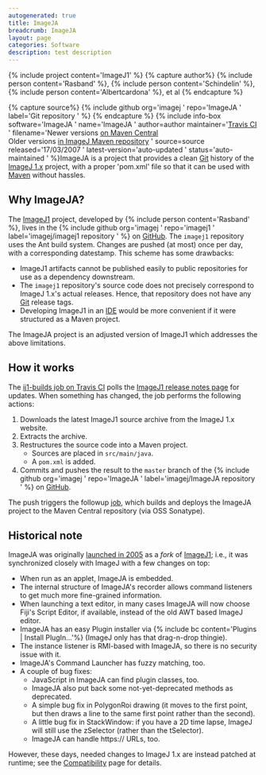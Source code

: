```yaml
---
autogenerated: true
title: ImageJA
breadcrumb: ImageJA
layout: page
categories: Software
description: test description
---
```


{% include project content='ImageJ1' %}
{% capture author%}
{% include person content='Rasband' %}, {% include person content='Schindelin' %}, {% include person content='Albertcardona' %}, et al
{% endcapture %}

{% capture source%}
{% include github org='imagej ' repo='ImageJA ' label='Git repository ' %}
{% endcapture %}
{% include info-box software='ImageJA ' name='ImageJA ' author=author maintainer='[Travis CI](Travis_CI ) ' filename='Newer versions [on Maven Central](http://search.maven.org/#search%7Cgav%7C1%7Cg%3A%22net.imagej%22%20AND%20a%3A%22ij%22)  
Older versions [in ImageJ Maven repository](http://maven.imagej.net/content/repositories/releases/net/imagej/ij/) ' source=source released='17/03/2007 ' latest-version='auto-updated ' status='auto-maintained ' %}ImageJA is a project that provides a clean [Git](Git ) history of the [ImageJ 1.x](ImageJ_1.x ) project, with a proper 'pom.xml' file so that it can be used with [Maven](Maven ) without hassles.

## Why ImageJA?

The [ImageJ1](ImageJ1 ) project, developed by {% include person content='Rasband' %}, lives in the {% include github org='imagej ' repo='imagej1 ' label='imagej/imagej1 repository ' %} on [GitHub](GitHub ). The `imagej1` repository uses the Ant build system. Changes are pushed (at most) once per day, with a corresponding datestamp. This scheme has some drawbacks:

  - ImageJ1 artifacts cannot be published easily to public repositories for use as a dependency downstream.
  - The `imagej1` repository's source code does not precisely correspond to ImageJ 1.x's actual releases. Hence, that repository does not have any [Git](Git ) release tags.
  - Developing ImageJ1 in an [IDE](IDE ) would be more convenient if it were structured as a Maven project.

The ImageJA project is an adjusted version of ImageJ1 which addresses the above limitations.

## How it works

The [ij1-builds job on Travis CI](https://travis-ci.com/imagej/ij1-builds) polls the [ImageJ1 release notes page](https://wsr.imagej.net/notes.html) for updates. When something has changed, the job performs the following actions:

1.  Downloads the latest ImageJ1 source archive from the ImageJ 1.x website.
2.  Extracts the archive.
3.  Restructures the source code into a Maven project.
      - Sources are placed in `src/main/java`.
      - A `pom.xml` is added.
4.  Commits and pushes the result to the `master` branch of the {% include github org='imagej ' repo='ImageJA ' label='imagej/ImageJA repository ' %} on [GitHub](GitHub ).

The push triggers the followup [job](https://travis-ci.org/imagej/ImageJA), which builds and deploys the ImageJA project to the Maven Central repository (via OSS Sonatype).

## Historical note

ImageJA was originally [launched in 2005](https://list.nih.gov/cgi-bin/wa.exe?A2=IMAGEJ;cd841de0.0510) as a *fork* of [ImageJ1](ImageJ1 ); i.e., it was synchronized closely with ImageJ with a few changes on top:

  - When run as an applet, ImageJA is embedded.
  - The internal structure of ImageJA's recorder allows command listeners to get much more fine-grained information.
  - When launching a text editor, in many cases ImageJA will now choose Fiji's Script Editor, if available, instead of the old AWT based ImageJ editor.
  - ImageJA has an easy Plugin installer via {% include bc content='Plugins | Install PlugIn...'%} (ImageJ only has that drag-n-drop thingie).
  - The instance listener is RMI-based with ImageJA, so there is no security issue with it.
  - ImageJA's Command Launcher has fuzzy matching, too.
  - A couple of bug fixes:
      - JavaScript in ImageJA can find plugin classes, too.
      - ImageJA also put back some not-yet-deprecated methods as deprecated.
      - A simple bug fix in PolygonRoi drawing (it moves to the first point, but then draws a line to the same first point rather than the second).
      - A little bug fix in StackWindow: if you have a 2D time lapse, ImageJ will still use the zSelector (rather than the tSelector).
      - ImageJA can handle https:// URLs, too.

However, these days, needed changes to ImageJ 1.x are instead patched at runtime; see the [Compatibility](Compatibility ) page for details.


